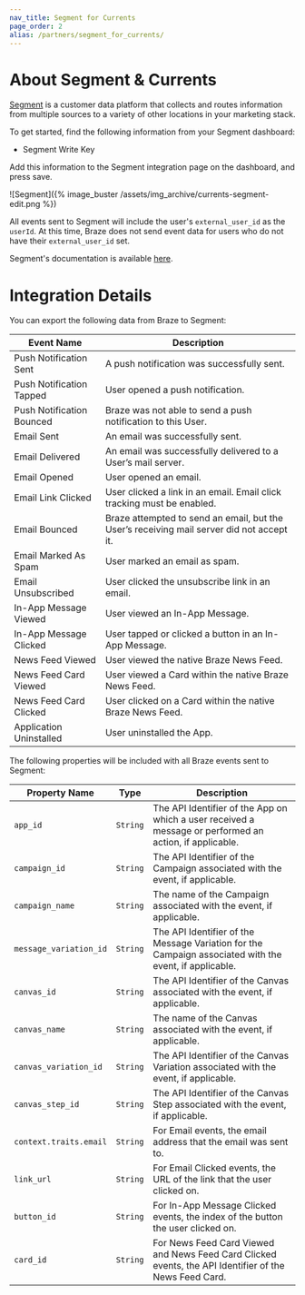 ```yaml
---
nav_title: Segment for Currents
page_order: 2
alias: /partners/segment_for_currents/
---
```


# About Segment & Currents

[Segment](https://segment.com) is a customer data platform that collects and routes information from multiple sources to a variety of other locations in your marketing stack.

To get started, find the following information from your Segment dashboard:

-   Segment Write Key

Add this information to the Segment integration page on the dashboard, and press save.

![Segment]({% image_buster /assets/img_archive/currents-segment-edit.png %})

All events sent to Segment will include the user's `external_user_id` as the `userId`. At this time, Braze does not send event data for users who do not have their `external_user_id` set.

Segment's documentation is available [here](https://segment.com/docs/sources/cloud-apps/appboy/).

# Integration Details

You can export the following data from Braze to Segment:

| Event Name                | Description                                                                               |
| ------------------------- | ----------------------------------------------------------------------------------------- |
| Push Notification Sent    | A push notification was successfully sent.                                                |
| Push Notification Tapped  | User opened a push notification.                                                          |
| Push Notification Bounced | Braze was not able to send a push notification to this User.                              |
| Email Sent                | An email was successfully sent.                                                           |
| Email Delivered           | An email was successfully delivered to a User’s mail server.                              |
| Email Opened              | User opened an email.                                                                     |
| Email Link Clicked        | User clicked a link in an email. Email click tracking must be enabled.                    |
| Email Bounced             | Braze attempted to send an email, but the User’s receiving mail server did not accept it. |
| Email Marked As Spam      | User marked an email as spam.                                                             |
| Email Unsubscribed        | User clicked the unsubscribe link in an email.                                            |
| In-App Message Viewed     | User viewed an In-App Message.                                                            |
| In-App Message Clicked    | User tapped or clicked a button in an In-App Message.                                     |
| News Feed Viewed          | User viewed the native Braze News Feed.                                                   |
| News Feed Card Viewed     | User viewed a Card within the native Braze News Feed.                                     |
| News Feed Card Clicked    | User clicked on a Card within the native Braze News Feed.                                 |
| Application Uninstalled   | User uninstalled the App.                                                                 |

The following properties will be included with all Braze events sent to Segment:

| Property Name          | Type     | Description                                                                                             |
| ---------------------- | -------- | ------------------------------------------------------------------------------------------------------- |
| `app_id`               | `String` | The API Identifier of the App on which a user received a message or performed an action, if applicable. |
| `campaign_id`          | `String` | The API Identifier of the Campaign associated with the event, if applicable.                            |
| `campaign_name`        | `String` | The name of the Campaign associated with the event, if applicable.                                      |
| `message_variation_id` | `String` | The API Identifier of the Message Variation for the Campaign associated with the event, if applicable.  |
| `canvas_id`            | `String` | The API Identifier of the Canvas associated with the event, if applicable.                              |
| `canvas_name`          | `String` | The name of the Canvas associated with the event, if applicable.                                        |
| `canvas_variation_id`  | `String` | The API Identifier of the Canvas Variation associated with the event, if applicable.                    |
| `canvas_step_id`       | `String` | The API Identifier of the Canvas Step associated with the event, if applicable.                         |
| `context.traits.email` | `String` | For Email events, the email address that the email was sent to.                                         |
| `link_url`             | `String` | For Email Clicked events, the URL of the link that the user clicked on.                                 |
| `button_id`            | `String` | For In-App Message Clicked events, the index of the button the user clicked on.                         |
| `card_id`              | `String` | For News Feed Card Viewed and News Feed Card Clicked events, the API Identifier of the News Feed Card.  |

